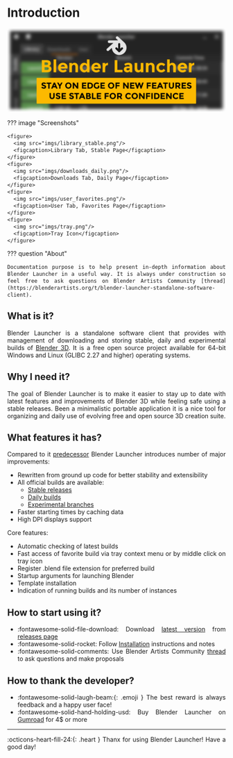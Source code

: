 <style>body {text-align: justify}</style>

# Introduction

![Blender Launcher Text Cover](imgs/cover.png)

??? image "Screenshots"

    <figure>
      <img src="imgs/library_stable.png"/>
      <figcaption>Library Tab, Stable Page</figcaption>
    </figure>
    <figure>
      <img src="imgs/downloads_daily.png"/>
      <figcaption>Downloads Tab, Daily Page</figcaption>
    </figure>
    <figure>
      <img src="imgs/user_favorites.png"/>
      <figcaption>User Tab, Favorites Page</figcaption>
    </figure>
    <figure>
      <img src="imgs/tray.png"/>
      <figcaption>Tray Icon</figcaption>
    </figure>

??? question "About"

    Documentation purpose is to help present in-depth information about Blender Launcher in a useful way. It is always under construction so feel free to ask questions on Blender Artists Community [thread](https://blenderartists.org/t/blender-launcher-standalone-software-client).

## What is it?

Blender Launcher is a standalone software client that provides with management of downloading and storing stable, daily and experimental builds of [Blender 3D](https://www.blender.org/). It is a free open source project available for 64-bit Windows and Linux (GLIBC 2.27 and higher) operating systems.

## Why I need it?

The goal of Blender Launcher is to make it easier to stay up to date with latest features and improvements of Blender 3D while feeling safe using a stable releases. Been a minimalistic portable application it is a nice tool for organizing and daily use of evolving free and open source 3D creation suite.

## What features it has?

Compared to it [predecessor](https://github.com/DotBow/Blender-Version-Manager) Blender Launcher introduces number of major improvements:

* Rewritten from ground up code for better stability and extensibility
* All official builds are available:
    * [Stable releases](https://download.blender.org/release/)
    * [Daily builds](https://builder.blender.org/download/)
    * [Experimental branches](https://builder.blender.org/download/branches/)
* Faster starting times by caching data
* High DPI displays support

Core features:

* Automatic checking of latest builds
* Fast access of favorite build via tray context menu or by middle click on tray icon
* Register .blend file extension for preferred build
* Startup arguments for launching Blender
* Template installation
* Indication of running builds and its number of instances

## How to start using it?

* :fontawesome-solid-file-download: Download [latest version](https://github.com/DotBow/Blender-Launcher/releases/latest) from [releases page](https://github.com/DotBow/Blender-Launcher/releases)
* :fontawesome-solid-rocket: Follow [Installation](installation.md#installing-blender-launcher) instructions and notes
* :fontawesome-solid-comments: Use Blender Artists Community [thread](https://blenderartists.org/t/blender-launcher-standalone-software-client) to ask questions and make proposals

## How to thank the developer?

* :fontawesome-solid-laugh-beam:{: .emoji } The best reward is always feedback and a happy user face!
* :fontawesome-solid-hand-holding-usd: Buy Blender Launcher on [Gumroad](https://gum.co/Blender-Launcher) for 4$ or more

***

:octicons-heart-fill-24:{: .heart } Thanx for using Blender Launcher! Have a good day!
